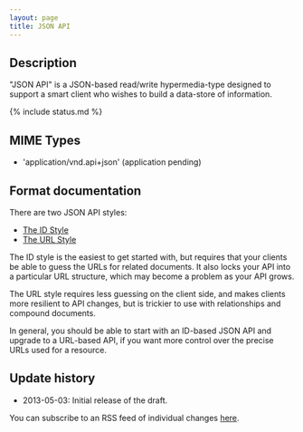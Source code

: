 ```yaml
---
layout: page
title: JSON API
---
```


## Description

"JSON API" is a JSON-based read/write hypermedia-type designed to support
a smart client who wishes to build a data-store of information.

{% include status.md %}

## MIME Types

- 'application/vnd.api+json' (application pending)

## Format documentation

There are two JSON API styles:

* [The ID Style](/format#id-based-json-api)
* [The URL Style](/format#url-based-json-api)

The ID style is the easiest to get started with, but requires that your
clients be able to guess the URLs for related documents. It also locks
your API into a particular URL structure, which may become a problem as
your API grows.

The URL style requires less guessing on the client side, and makes
clients more resilient to API changes, but is trickier to use with
relationships and compound documents.

In general, you should be able to start with an ID-based JSON API and
upgrade to a URL-based API, if you want more control over the precise
URLs used for a resource.

## Update history

- 2013-05-03: Initial release of the draft.

You can subscribe to an RSS feed of individual changes [here](https://github.com/json-api/json-api/commits.atom).
